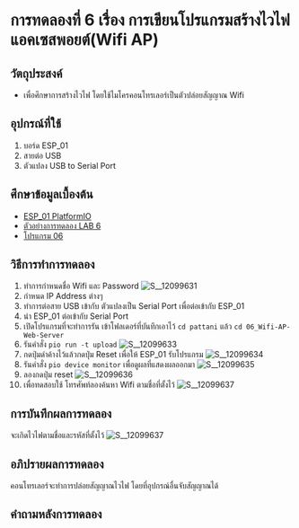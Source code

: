 # การทดลองที่ 6 เรื่อง การเขียนโปรแกรมสร้างไวไฟแอคเซสพอยต์(Wifi AP)
## วัตถุประสงค์ 
  * เพื่อศึกษาการสร้างไวไฟ โดยใช้ไมโครคอนโทรเลอร์เป็นตัวปล่อยสัญญาณ Wifi
## อุปกรณ์ที่ใช้ 
  1. บอร์ด ESP_01
  2. สายต่อ USB
  3. ตัวแปลง USB to Serial Port 
## ศึกษาข้อมูลเบื้องต้น 
  * [ESP_01 PlatformIO](https://docs.platformio.org/en/latest/boards/espressif8266/esp01.html)
  * [ตัวอย่างการทดลอง LAB 6](https://youtu.be/T26DVHePlTs)
  * [โปรแกรม 06](https://github.com/bundit-srihin/lab63b/tree/main/examples/06_Wifi-AP-Web-Server)
## วิธีการทำการทดลอง 
  1. ทำการกำหนดชื่อ Wifi และ Password
![S__12099631](https://user-images.githubusercontent.com/80879119/112002962-06596380-8b53-11eb-9ab6-823e75a89dc1.jpg)
  2. กำหนด IP Address ต่างๆ 
  3. ทำการต่อสาย USB เข้ากับ ตัวแปลงเป็น Serial Port เพื่อต่อเข้ากับ ESP_01
  4. นำ ESP_01 ต่อเข้ากับ Serial Port
  5. เปิดโปรแกรมที่จะทำการรัน เข้าโฟลเดอร์ที่บันทึกเอาไว้ `cd pattani` แล้ว `cd 06_Wifi-AP-Web-Server`
  6. รันคำสั่ง `pio run -t upload`
![S__12099633](https://user-images.githubusercontent.com/80879119/112003003-1113f880-8b53-11eb-87f8-2c4063b454fa.jpg)
  7. กดปุ่มดำค้างไว้แล้วกดปุ่ม Reset เพื่อให้ ESP_01 รับโปรแกรม
![S__12099634](https://user-images.githubusercontent.com/80879119/112003059-1f621480-8b53-11eb-9b4a-e81e2d24ed12.jpg)
  8. รันคำสั่ง `pio device monitor` เพื่อดูผลที่แสดงผลออกมา
![S__12099635](https://user-images.githubusercontent.com/80879119/112003103-2be66d00-8b53-11eb-940f-3eb65e9f5b13.jpg)
  9. ลองกดปุ่ม reset 
![S__12099636](https://user-images.githubusercontent.com/80879119/112003136-37399880-8b53-11eb-9083-68e759fae320.jpg)
  10. เพื่อทดสอบใช้ โทรศัพท์ลองค้นหา Wifi ตามชื่อที่ตั้งไว้
![S__12099637](https://user-images.githubusercontent.com/80879119/112003198-43255a80-8b53-11eb-8c2b-0ffadefff915.jpg)
## การบันทึกผลการทดลอง 
 จะเกิดไวไฟตามชื่อและรหัสที่ตั้งไว้
![S__12099637](https://user-images.githubusercontent.com/80879119/112003198-43255a80-8b53-11eb-8c2b-0ffadefff915.jpg)
## อภิปรายผลการทดลอง 
 คอนโทรเลอร์จะทำการปล่อยสัญญาณไวไฟ โดยที่อุปกรณ์อื่นจับสัญญาณได้
## คำถามหลังการทดลอง 
